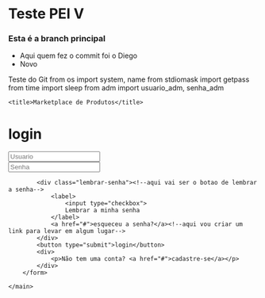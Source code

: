 # Teste PEI V

### Esta é a branch principal
  - Aqui quem fez o commit foi o Diego
  - Novo

Teste do Git
from os import system, name
from stdiomask import getpass
from time import sleep
from adm import usuario_adm, senha_adm

<!DOCTYPE html>
<html lang="pt-BR">
<head>
    <meta charset="UTF-8">
    <meta name="viewport" content="width=device-width, initial-scale=1.0">
    <link href='https://unpkg.com/boxicons@2.1.4/css/boxicons.min.css'rel='stylesheet'> 
    <link rel="stylesheet" href="style.css">
    <link rel="preconnect" href="https://fonts.googleapis.com">
    <link rel="preconnect" href="https://fonts.gstatic.com" crossorigin>
    <link href="https://fonts.googleapis.com/css2?family=Poppins:ital,wght@0,100;0,200;0,300;0,400;0,500;0,600;0,700;0,800;0,900;1,100;1,200;1,300;1,400;1,500;1,600;1,700;1,800;1,900&display=swap" rel="stylesheet">


    <title>Marketplace de Produtos</title>
</head>
<body>
    <main class="container">
        <form><!--aqui vai ser a parte que solicita o login e senha-->
            <h1>login</h1>
            <div class="input-box">
                <input placeholder="Usuario" type="email">
                <i class='bx bxs-user' ></i><!--icone de usuario-->
            </div>
            <div class="input-box">
                <input placeholder="Senha" type="password">
                <i class='bx bxs-lock-alt' ></i><!--icone de senha-->
            </div>

            <div class="lembrar-senha"><!--aqui vai ser o botao de lembrar a senha-->
                <label>
                    <input type="checkbox">
                    Lembrar a minha senha
                </label>
                <a href="#">esqueceu a senha?</a><!--aqui vou criar um link para levar em algum lugar--> 
            </div>
            <button type="submit">login</button>
            <div>
                <p>Não tem uma conta? <a href="#">cadastre-se</a></p>
            </div>
        </form>

    </main>
</body>
</html>

